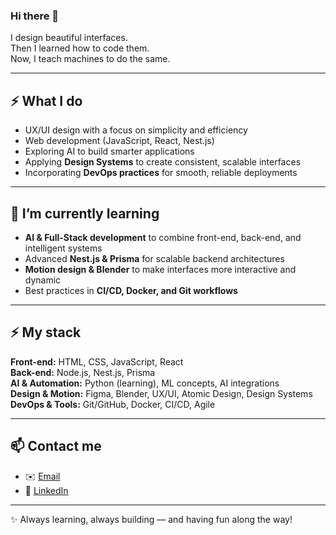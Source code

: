 ### Hi there 👋

I design beautiful interfaces.  
Then I learned how to code them.  
Now, I teach machines to do the same.

---

## ⚡ What I do
- UX/UI design with a focus on simplicity and efficiency  
- Web development (JavaScript, React, Nest.js)  
- Exploring AI to build smarter applications  
- Applying **Design Systems** to create consistent, scalable interfaces  
- Incorporating **DevOps practices** for smooth, reliable deployments  

---

## 🌱 I’m currently learning
- **AI & Full-Stack development** to combine front-end, back-end, and intelligent systems  
- Advanced **Nest.js & Prisma** for scalable backend architectures  
- **Motion design & Blender** to make interfaces more interactive and dynamic  
- Best practices in **CI/CD, Docker, and Git workflows**  

---

## ⚡ My stack
**Front-end:** HTML, CSS, JavaScript, React  
**Back-end:** Node.js, Nest.js, Prisma  
**AI & Automation:** Python (learning), ML concepts, AI integrations  
**Design & Motion:** Figma, Blender, UX/UI, Atomic Design, Design Systems  
**DevOps & Tools:** Git/GitHub, Docker, CI/CD, Agile  

---

## 📫 Contact me
- ✉️ [Email](mailto:yann.duchateau97@gmail.com)  
- 💼 [LinkedIn](https://www.linkedin.com/in/yann-duchateau/)  

---

✨ Always learning, always building — and having fun along the way!

